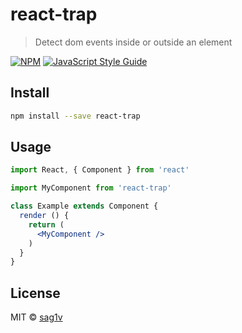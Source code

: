 # react-trap

> Detect dom events inside or outside an element

[![NPM](https://img.shields.io/npm/v/react-trap.svg)](https://www.npmjs.com/package/react-trap) [![JavaScript Style Guide](https://img.shields.io/badge/code_style-standard-brightgreen.svg)](https://standardjs.com)

## Install

```bash
npm install --save react-trap
```

## Usage

```jsx
import React, { Component } from 'react'

import MyComponent from 'react-trap'

class Example extends Component {
  render () {
    return (
      <MyComponent />
    )
  }
}
```

## License

MIT © [sag1v](https://github.com/sag1v)
